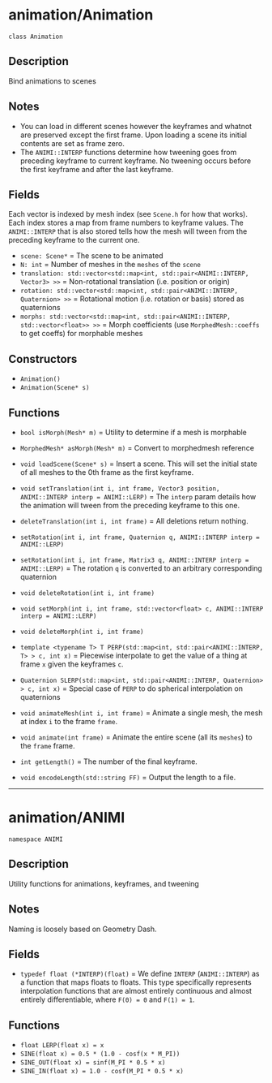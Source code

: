 # animation/Animation

`class Animation`

## Description

Bind animations to scenes

## Notes

- You can load in different scenes however the keyframes and whatnot are preserved except the first frame. Upon loading a scene its initial contents are set as frame zero.
- The `ANIMI::INTERP` functions determine how tweening goes from preceding keyframe to current keyframe. No tweening occurs before the first keyframe and after the last keyframe.

## Fields

Each vector is indexed by mesh index (see `Scene.h` for how that works). Each index stores a map from frame numbers to keyframe values. The `ANIMI::INTERP` that is also stored tells how the mesh will tween from the preceding keyframe to the current one.

- `scene: Scene*` = The scene to be animated
- `N: int` = Number of meshes in the `meshes` of the `scene`
- `translation: std::vector<std::map<int, std::pair<ANIMI::INTERP, Vector3> >>` = Non-rotational translation (i.e. position or origin)
- `rotation: std::vector<std::map<int, std::pair<ANIMI::INTERP, Quaternion> >>` = Rotational motion (i.e. rotation or basis) stored as quaternions
- `morphs: std::vector<std::map<int, std::pair<ANIMI::INTERP, std::vector<float>> >>` = Morph coefficients (use `MorphedMesh::coeffs` to get coeffs) for morphable meshes

## Constructors

- `Animation()`
- `Animation(Scene* s)`

## Functions

- `bool isMorph(Mesh* m)` = Utility to determine if a mesh is morphable
- `MorphedMesh* asMorph(Mesh* m)` = Convert to morphedmesh reference
- `void loadScene(Scene* s)` = Insert a scene. This will set the initial state of all meshes to the 0th frame as the first keyframe.

- `void setTranslation(int i, int frame, Vector3 position, ANIMI::INTERP interp = ANIMI::LERP)` = The `interp` param details how the animation will tween from the preceding keyframe to this one.
- `deleteTranslation(int i, int frame)` = All deletions return nothing.
- `setRotation(int i, int frame, Quaternion q, ANIMI::INTERP interp = ANIMI::LERP)`
- `setRotation(int i, int frame, Matrix3 q, ANIMI::INTERP interp = ANIMI::LERP)` = The rotation `q` is converted to an arbitrary corresponding quaternion
- `void deleteRotation(int i, int frame)`
- `void setMorph(int i, int frame, std::vector<float> c, ANIMI::INTERP interp = ANIMI::LERP)`
- `void deleteMorph(int i, int frame)`
- `template <typename T> T PERP(std::map<int, std::pair<ANIMI::INTERP, T> > c, int x)` = Piecewise interpolate to get the value of a thing at frame `x` given the keyframes `c`.
- `Quaternion SLERP(std::map<int, std::pair<ANIMI::INTERP, Quaternion> > c, int x)` = Special case of `PERP` to do spherical interpolation on quaternions
- `void animateMesh(int i, int frame)` = Animate a single mesh, the mesh at index `i` to the frame `frame`.
- `void animate(int frame)` = Animate the entire scene (all its `meshes`) to the `frame` frame.
- `int getLength()` = The number of the final keyframe.
- `void encodeLength(std::string FF)` = Output the length to a file.

---

# animation/ANIMI

`namespace ANIMI`

## Description

Utility functions for animations, keyframes, and tweening

## Notes

Naming is loosely based on Geometry Dash.

## Fields

- `typedef float (*INTERP)(float)` = We define `INTERP` (`ANIMI::INTERP`) as a function that maps floats to floats. This type specifically represents interpolation functions that are almost entirely continuous and almost entirely differentiable, where `F(0) = 0` and `F(1) = 1`.

## Functions

- `float LERP(float x) = x`
- `SINE(float x) = 0.5 * (1.0 - cosf(x * M_PI))`
- `SINE_OUT(float x) = sinf(M_PI * 0.5 * x)`
- `SINE_IN(float x) = 1.0 - cosf(M_PI * 0.5 * x)`